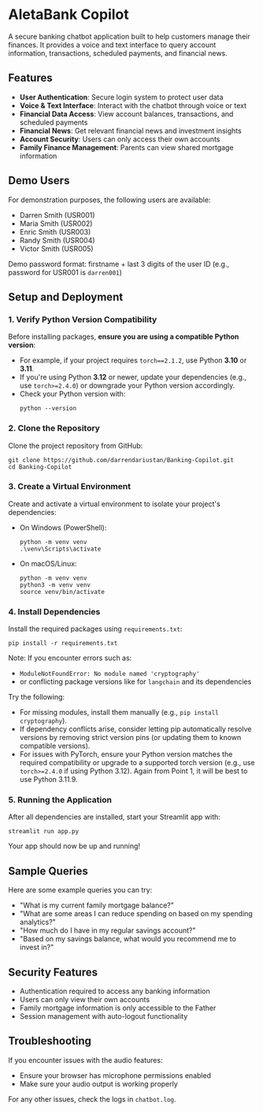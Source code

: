 # AletaBank Copilot

A secure banking chatbot application built to help customers manage their finances. It provides a voice and text interface to query account information, transactions, scheduled payments, and financial news.

## Features

- **User Authentication**: Secure login system to protect user data
- **Voice & Text Interface**: Interact with the chatbot through voice or text
- **Financial Data Access**: View account balances, transactions, and scheduled payments
- **Financial News**: Get relevant financial news and investment insights
- **Account Security**: Users can only access their own accounts
- **Family Finance Management**: Parents can view shared mortgage information

## Demo Users

For demonstration purposes, the following users are available:

- Darren Smith (USR001)
- Maria Smith (USR002)
- Enric Smith (USR003)
- Randy Smith (USR004)
- Victor Smith (USR005)

Demo password format: firstname + last 3 digits of the user ID
(e.g., password for USR001 is `darren001`)

## Setup and Deployment

### 1. Verify Python Version Compatibility
Before installing packages, **ensure you are using a compatible Python version**:
- For example, if your project requires `torch==2.1.2`, use Python **3.10** or **3.11**.
- If you're using Python **3.12** or newer, update your dependencies (e.g., use `torch>=2.4.0`) or downgrade your Python version accordingly.
- Check your Python version with:
  ```
  python --version
  ```
### 2. Clone the Repository
Clone the project repository from GitHub:
   ```
   git clone https://github.com/darrendariustan/Banking-Copilot.git
   cd Banking-Copilot
   ```

### 3. Create a Virtual Environment
Create and activate a virtual environment to isolate your project's dependencies:
- On Windows (PowerShell):
  ```
  python -m venv venv
  .\venv\Scripts\activate
  ```
- On macOS/Linux:
  ```
  python -m venv venv
  python3 -m venv venv
  source venv/bin/activate
  ```

### 4. Install Dependencies
Install the required packages using `requirements.txt`: 
   ```
   pip install -r requirements.txt
   ```
Note:
If you encounter errors such as:
- `ModuleNotFoundError: No module named 'cryptography'`
- or conflicting package versions like for `langchain` and its dependencies

Try the following:
- For missing modules, install them manually (e.g., `pip install cryptography`).
- If dependency conflicts arise, consider letting pip automatically resolve versions by removing strict version pins (or updating them to known compatible versions).
- For issues with PyTorch, ensure your Python version matches the required compatibility or upgrade to a supported torch version (e.g., use `torch>=2.4.0` if using Python 3.12). Again from Point 1, it will be best to use Python 3.11.9.

### 5. Running the Application
After all dependencies are installed, start your Streamlit app with:
   ```
   streamlit run app.py
   ```
Your app should now be up and running!

## Sample Queries

Here are some example queries you can try:

- "What is my current family mortgage balance?"
- "What are some areas I can reduce spending on based on my spending analytics?"
- "How much do I have in my regular savings account?"
- "Based on my savings balance, what would you recommend me to invest in?"

## Security Features

- Authentication required to access any banking information
- Users can only view their own accounts
- Family mortgage information is only accessible to the Father
- Session management with auto-logout functionality

## Troubleshooting

If you encounter issues with the audio features:
- Ensure your browser has microphone permissions enabled
- Make sure your audio output is working properly

For any other issues, check the logs in `chatbot.log`. 
